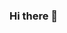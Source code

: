 ### Hi there 👋

<!--
**mouralisandra/mouralisandra** is a ✨ _special_ ✨ repository because its `README.md` (this file) appears on your GitHub profile.
👋 Hi there, I'm Sandra Mourali!

👩‍🎓 I'm a 21-year-old third-year software engineering student at INSAT, and I'm incredibly passionate about Machine Learning and Deep Learning.

💻 I love working on full-stack web development projects as a hobby because it combines the worlds of logic and creativity.

🤖 When I'm not coding or studying, you can find me tinkering with my latest ML or DL project, watching tech documentaries, or reading up on the latest advancements in artificial intelligence.

🌟 I'm always eager to learn and grow as a developer, and I'm constantly looking for new challenges and opportunities to improve my skills.

🚀 So if you're looking for a dedicated and enthusiastic team member who's always up for a coding challenge, feel free to reach out and connect with me!

👩‍💻 Let's build something awesome together!
-->
